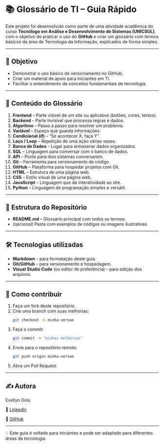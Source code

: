 # 📚 Glossário de TI – Guia Rápido

Este projeto foi desenvolvido como parte de uma atividade acadêmica do curso **Tecnólogo em Análise e Desenvolvimento de Sistemas (UNICSUL)**, com o objetivo de praticar o uso do **GitHub** e criar um glossário com termos básicos da área de Tecnologia da Informação, explicados de forma simples.

---

## 🎯 Objetivo
- Demonstrar o uso básico de versionamento no GitHub.  
- Criar um material de apoio para iniciantes em TI.  
- Facilitar o entendimento de conceitos fundamentais de tecnologia.  

---

## 📖 Conteúdo do Glossário

1. **Frontend** – Parte visível de um site ou aplicativo (botões, cores, textos).  
2. **Backend** – Parte invisível que processa regras e dados.  
3. **Algoritmo** – Passo a passo para resolver um problema.  
4. **Variável** – Espaço que guarda informações.  
5. **Condicional (if)** – “Se acontecer X, faça Y”.  
6. **Laço / Loop** – Repetição de uma ação várias vezes.  
7. **Banco de Dados** – Lugar para armazenar dados organizados.  
8. **SQL** – Linguagem para conversar com o banco de dados.  
9. **API** – Ponte para dois sistemas conversarem.  
10. **Git** – Ferramenta para versionamento de código.  
11. **GitHub** – Plataforma para hospedar projetos com Git.  
12. **HTML** – Estrutura de uma página web.  
13. **CSS** – Estilo visual de uma página web.  
14. **JavaScript** – Linguagem que dá interatividade ao site.  
15. **Python** – Linguagem de programação simples e versátil.  

---

## 📂 Estrutura do Repositório
- **README.md** – Glossário principal com todos os termos.  
- *(opcional)* Pasta com exemplos de códigos ou imagens ilustrativas.  

---

## 🛠 Tecnologias utilizadas
- **Markdown** – para formatação deste guia.  
- **Git/GitHub** – para versionamento e hospedagem.  
- **Visual Studio Code** (ou editor de preferência) – para edição dos arquivos.  

---

## 🤝 Como contribuir
1. Faça um fork deste repositório.  
2. Crie uma branch com suas melhorias:  
   ```bash
   git checkout -b minha-versao
   ```
3. Faça o commit:  
   ```bash
   git commit -m "minhas melhorias"
   ```
4. Envie para o repositório remoto:  
   ```bash
   git push origin minha-versao
   ```
5. Abra um Pull Request.  

---

## ✍️ Autora
Evellyn Gois  

🔗 [LinkedIn](https://www.linkedin.com/)  

🔗 [GitHub](https://github.com/evellyngois)  

---

💡 Este guia é voltado para iniciantes e pode ser adaptado para diferentes áreas da tecnologia.
